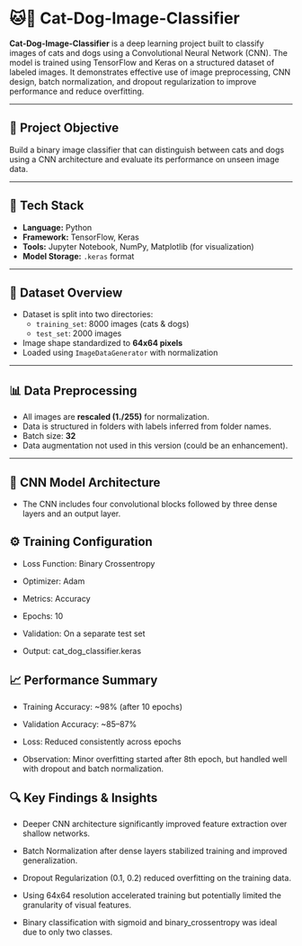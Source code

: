# 🐱🐶 Cat-Dog-Image-Classifier

**Cat-Dog-Image-Classifier** is a deep learning project built to classify images of cats and dogs using a Convolutional Neural Network (CNN). The model is trained using TensorFlow and Keras on a structured dataset of labeled images. It demonstrates effective use of image preprocessing, CNN design, batch normalization, and dropout regularization to improve performance and reduce overfitting.

---

## 📌 Project Objective

Build a binary image classifier that can distinguish between cats and dogs using a CNN architecture and evaluate its performance on unseen image data.

---

## 🧰 Tech Stack

- **Language:** Python
- **Framework:** TensorFlow, Keras
- **Tools:** Jupyter Notebook, NumPy, Matplotlib (for visualization)
- **Model Storage:** `.keras` format

---

## 📂 Dataset Overview

- Dataset is split into two directories:
  - `training_set`: 8000 images (cats & dogs)
  - `test_set`: 2000 images
- Image shape standardized to **64x64 pixels**
- Loaded using `ImageDataGenerator` with normalization

---

## 📊 Data Preprocessing

- All images are **rescaled (1./255)** for normalization.
- Data is structured in folders with labels inferred from folder names.
- Batch size: **32**
- Data augmentation not used in this version (could be an enhancement).

---

## 🧠 CNN Model Architecture

* The CNN includes four convolutional blocks followed by three dense layers and an output layer.

## ⚙️ Training Configuration
* Loss Function: Binary Crossentropy

* Optimizer: Adam

* Metrics: Accuracy

* Epochs: 10

* Validation: On a separate test set

* Output: cat_dog_classifier.keras

## 📈 Performance Summary
* Training Accuracy: ~98% (after 10 epochs)

* Validation Accuracy: ~85–87%

* Loss: Reduced consistently across epochs

* Observation: Minor overfitting started after 8th epoch, but handled well with dropout and batch normalization.

## 🔍 Key Findings & Insights
* Deeper CNN architecture significantly improved feature extraction over shallow networks.

* Batch Normalization after dense layers stabilized training and improved generalization.

* Dropout Regularization (0.1, 0.2) reduced overfitting on the training data.

* Using 64x64 resolution accelerated training but potentially limited the granularity of visual features.

* Binary classification with sigmoid and binary_crossentropy was ideal due to only two classes.




